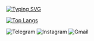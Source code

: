 <a href="https://git.io/typing-svg"><img src="https://readme-typing-svg.demolab.com?font=Doto&weight=600&center=%D0%B8%D1%81%D1%82%D0%B8%D0%BD%D0%BD%D1%8B%D0%B9&vCenter=%D0%9B%D0%9E%D0%96%D0%AC&multiline=true&repeat=%D0%9B%D0%9E%D0%96%D0%AC&random=%D0%9B%D0%9E%D0%96%D0%AC&width=660&height=100&lines=Hi!+I+am+a+beginner+developer+from+Belarus.;Now+I+am+studying+in+Minsk+at+the+university+BSTU.;As+my+successes+I+will+post+here+my+projects." alt="Typing SVG" /></a>

[![Top Langs](https://github-readme-stats.vercel.app/api/top-langs/?username=tmg24aqua&layout=donut)](https://github.com/tmg24aqua/github-readme-stats)

![Telegram](https://img.shields.io/badge/Telegram-2CA5E0?style=for-the-badge&logo=telegram&logoColor=black)
![Instagram](https://img.shields.io/badge/Instagram-%23E4405F.svg?style=for-the-badge&logo=Instagram&logoColor=white&link=https://www.instagram.com/tmg.aqua)
![Gmail](https://img.shields.io/badge/Gmail-D1483?style=for-the-badge&logo=gmail&logoColor=white)
